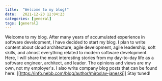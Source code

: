 ```yaml
---
title:  "Welcome to my blog!"
date:   2021-12-23 12:04:23
categories: [general]
tags: [general]
---
```

Welcome to my blog. After many years of accumulated experience in software development, I have decided to start my blog. I plan to write content about cloud architecture, agile development, agile leadership, soft skills, and almost everything related to modern software development. Here, I will share the most interesting stories from my day-to-day life as a software engineer, architect, and leader. The opinions and views are my own, not my employer's. I also write company blog posts that can be found here: [[https://info.nebb.com/blog/author/miroslav-janeski]] Stay tuned!